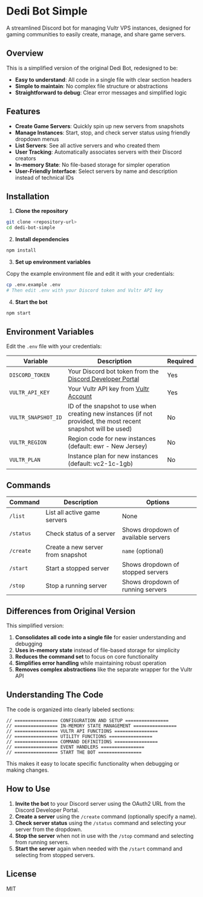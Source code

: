 # Dedi Bot Simple

A streamlined Discord bot for managing Vultr VPS instances, designed for gaming communities to easily create, manage, and share game servers.

## Overview

This is a simplified version of the original Dedi Bot, redesigned to be:
- **Easy to understand**: All code in a single file with clear section headers
- **Simple to maintain**: No complex file structure or abstractions
- **Straightforward to debug**: Clear error messages and simplified logic

## Features

- **Create Game Servers**: Quickly spin up new servers from snapshots
- **Manage Instances**: Start, stop, and check server status using friendly dropdown menus
- **List Servers**: See all active servers and who created them
- **User Tracking**: Automatically associates servers with their Discord creators
- **In-memory State**: No file-based storage for simpler operation
- **User-Friendly Interface**: Select servers by name and description instead of technical IDs

## Installation

1. **Clone the repository**

```bash
git clone <repository-url>
cd dedi-bot-simple
```

2. **Install dependencies**

```bash
npm install
```

3. **Set up environment variables**

Copy the example environment file and edit it with your credentials:

```bash
cp .env.example .env
# Then edit .env with your Discord token and Vultr API key
```

4. **Start the bot**

```bash
npm start
```

## Environment Variables

Edit the `.env` file with your credentials:

| Variable | Description | Required |
|----------|-------------|----------|
| `DISCORD_TOKEN` | Your Discord bot token from the [Discord Developer Portal](https://discord.com/developers/applications) | Yes |
| `VULTR_API_KEY` | Your Vultr API key from [Vultr Account](https://my.vultr.com/settings/#settingsapi) | Yes |
| `VULTR_SNAPSHOT_ID` | ID of the snapshot to use when creating new instances (if not provided, the most recent snapshot will be used) | No |
| `VULTR_REGION` | Region code for new instances (default: ewr - New Jersey) | No |
| `VULTR_PLAN` | Instance plan for new instances (default: vc2-1c-1gb) | No |

## Commands

| Command | Description | Options |
|---------|-------------|---------|
| `/list` | List all active game servers | None |
| `/status` | Check status of a server | Shows dropdown of available servers |
| `/create` | Create a new server from snapshot | `name` (optional) |
| `/start` | Start a stopped server | Shows dropdown of stopped servers |
| `/stop` | Stop a running server | Shows dropdown of running servers |

## Differences from Original Version

This simplified version:

1. **Consolidates all code into a single file** for easier understanding and debugging
2. **Uses in-memory state** instead of file-based storage for simplicity
3. **Reduces the command set** to focus on core functionality
4. **Simplifies error handling** while maintaining robust operation
5. **Removes complex abstractions** like the separate wrapper for the Vultr API

## Understanding The Code

The code is organized into clearly labeled sections:

```
// ================ CONFIGURATION AND SETUP ================
// ================ IN-MEMORY STATE MANAGEMENT ================
// ================ VULTR API FUNCTIONS ================
// ================ UTILITY FUNCTIONS ================
// ================ COMMAND DEFINITIONS ================
// ================ EVENT HANDLERS ================
// ================ START THE BOT ================
```

This makes it easy to locate specific functionality when debugging or making changes.

## How to Use

1. **Invite the bot** to your Discord server using the OAuth2 URL from the Discord Developer Portal.
2. **Create a server** using the `/create` command (optionally specify a name).
3. **Check server status** using the `/status` command and selecting your server from the dropdown.
4. **Stop the server** when not in use with the `/stop` command and selecting from running servers.
5. **Start the server** again when needed with the `/start` command and selecting from stopped servers.

## License

MIT
